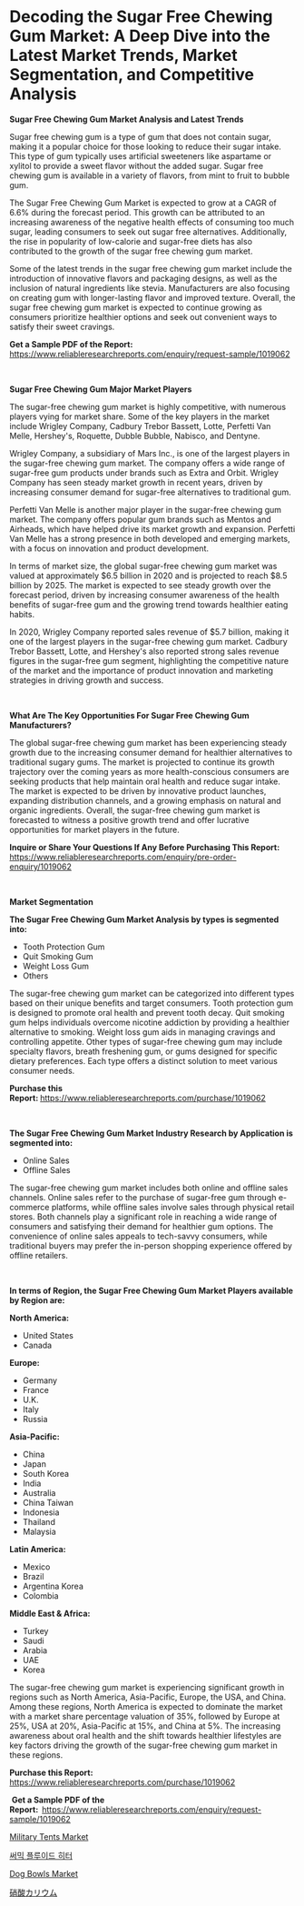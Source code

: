 <p><h1>Decoding the Sugar Free Chewing Gum Market: A Deep Dive into the Latest Market Trends, Market Segmentation, and Competitive Analysis</h1></p><p><strong>Sugar Free Chewing Gum Market Analysis and Latest Trends</strong></p>
<p><p>Sugar free chewing gum is a type of gum that does not contain sugar, making it a popular choice for those looking to reduce their sugar intake. This type of gum typically uses artificial sweeteners like aspartame or xylitol to provide a sweet flavor without the added sugar. Sugar free chewing gum is available in a variety of flavors, from mint to fruit to bubble gum.</p><p>The Sugar Free Chewing Gum Market is expected to grow at a CAGR of 6.6% during the forecast period. This growth can be attributed to an increasing awareness of the negative health effects of consuming too much sugar, leading consumers to seek out sugar free alternatives. Additionally, the rise in popularity of low-calorie and sugar-free diets has also contributed to the growth of the sugar free chewing gum market.</p><p>Some of the latest trends in the sugar free chewing gum market include the introduction of innovative flavors and packaging designs, as well as the inclusion of natural ingredients like stevia. Manufacturers are also focusing on creating gum with longer-lasting flavor and improved texture. Overall, the sugar free chewing gum market is expected to continue growing as consumers prioritize healthier options and seek out convenient ways to satisfy their sweet cravings.</p></p>
<p><strong>Get a Sample PDF of the Report:&nbsp;</strong> <a href="https://www.reliableresearchreports.com/enquiry/request-sample/1019062">https://www.reliableresearchreports.com/enquiry/request-sample/1019062</a></p>
<p>&nbsp;</p>
<p><strong>Sugar Free Chewing Gum Major Market Players</strong></p>
<p><p>The sugar-free chewing gum market is highly competitive, with numerous players vying for market share. Some of the key players in the market include Wrigley Company, Cadbury Trebor Bassett, Lotte, Perfetti Van Melle, Hershey's, Roquette, Dubble Bubble, Nabisco, and Dentyne.</p><p>Wrigley Company, a subsidiary of Mars Inc., is one of the largest players in the sugar-free chewing gum market. The company offers a wide range of sugar-free gum products under brands such as Extra and Orbit. Wrigley Company has seen steady market growth in recent years, driven by increasing consumer demand for sugar-free alternatives to traditional gum.</p><p>Perfetti Van Melle is another major player in the sugar-free chewing gum market. The company offers popular gum brands such as Mentos and Airheads, which have helped drive its market growth and expansion. Perfetti Van Melle has a strong presence in both developed and emerging markets, with a focus on innovation and product development.</p><p>In terms of market size, the global sugar-free chewing gum market was valued at approximately $6.5 billion in 2020 and is projected to reach $8.5 billion by 2025. The market is expected to see steady growth over the forecast period, driven by increasing consumer awareness of the health benefits of sugar-free gum and the growing trend towards healthier eating habits.</p><p>In 2020, Wrigley Company reported sales revenue of $5.7 billion, making it one of the largest players in the sugar-free chewing gum market. Cadbury Trebor Bassett, Lotte, and Hershey's also reported strong sales revenue figures in the sugar-free gum segment, highlighting the competitive nature of the market and the importance of product innovation and marketing strategies in driving growth and success.</p></p>
<p>&nbsp;</p>
<p><strong>What Are The Key Opportunities For Sugar Free Chewing Gum Manufacturers?</strong></p>
<p><p>The global sugar-free chewing gum market has been experiencing steady growth due to the increasing consumer demand for healthier alternatives to traditional sugary gums. The market is projected to continue its growth trajectory over the coming years as more health-conscious consumers are seeking products that help maintain oral health and reduce sugar intake. The market is expected to be driven by innovative product launches, expanding distribution channels, and a growing emphasis on natural and organic ingredients. Overall, the sugar-free chewing gum market is forecasted to witness a positive growth trend and offer lucrative opportunities for market players in the future.</p></p>
<p><strong>Inquire or Share Your Questions If Any Before Purchasing This Report:</strong> <a href="https://www.reliableresearchreports.com/enquiry/pre-order-enquiry/1019062">https://www.reliableresearchreports.com/enquiry/pre-order-enquiry/1019062</a></p>
<p>&nbsp;</p>
<p><strong>Market Segmentation</strong></p>
<p><strong>The Sugar Free Chewing Gum Market Analysis by types is segmented into:</strong></p>
<p><ul><li>Tooth Protection Gum</li><li>Quit Smoking Gum</li><li>Weight Loss Gum</li><li>Others</li></ul></p>
<p><p>The sugar-free chewing gum market can be categorized into different types based on their unique benefits and target consumers. Tooth protection gum is designed to promote oral health and prevent tooth decay. Quit smoking gum helps individuals overcome nicotine addiction by providing a healthier alternative to smoking. Weight loss gum aids in managing cravings and controlling appetite. Other types of sugar-free chewing gum may include specialty flavors, breath freshening gum, or gums designed for specific dietary preferences. Each type offers a distinct solution to meet various consumer needs.</p></p>
<p><strong>Purchase this Report:&nbsp;</strong><a href="https://www.reliableresearchreports.com/purchase/1019062">https://www.reliableresearchreports.com/purchase/1019062</a></p>
<p>&nbsp;</p>
<p><strong>The Sugar Free Chewing Gum Market Industry Research by Application is segmented into:</strong></p>
<p><ul><li>Online Sales</li><li>Offline Sales</li></ul></p>
<p><p>The sugar-free chewing gum market includes both online and offline sales channels. Online sales refer to the purchase of sugar-free gum through e-commerce platforms, while offline sales involve sales through physical retail stores. Both channels play a significant role in reaching a wide range of consumers and satisfying their demand for healthier gum options. The convenience of online sales appeals to tech-savvy consumers, while traditional buyers may prefer the in-person shopping experience offered by offline retailers.</p></p>
<p>&nbsp;</p>
<p><strong>In terms of Region, the Sugar Free Chewing Gum Market Players available by Region are:</strong></p>
<p>
    <p> <strong> North America: </strong>
        <ul>
            <li>United States</li>
            <li>Canada</li>
        </ul>
        </p> 
    <p> <strong> Europe: </strong>
        <ul>
            <li>Germany</li>
            <li>France</li>
            <li>U.K.</li>
            <li>Italy</li>
            <li>Russia</li>
        </ul>
        </p> 
    <p> <strong> Asia-Pacific: </strong>
        <ul>
            <li>China</li>
            <li>Japan</li>
            <li>South Korea</li>
            <li>India</li>
            <li>Australia</li>
            <li>China Taiwan</li>
            <li>Indonesia</li>
            <li>Thailand</li>
            <li>Malaysia</li>
        </ul>
        </p> 
    <p> <strong> Latin America: </strong>
        <ul>
            <li>Mexico</li>
            <li>Brazil</li>
            <li>Argentina Korea</li>
            <li>Colombia</li>
        </ul>
        </p> 
    <p> <strong> Middle East & Africa: </strong>
        <ul>
            <li>Turkey</li>
            <li>Saudi</li>
            <li>Arabia</li>
            <li>UAE</li>
            <li>Korea</li>
        </ul>
    </p>
    </p>
<p><p>The sugar-free chewing gum market is experiencing significant growth in regions such as North America, Asia-Pacific, Europe, the USA, and China. Among these regions, North America is expected to dominate the market with a market share percentage valuation of 35%, followed by Europe at 25%, USA at 20%, Asia-Pacific at 15%, and China at 5%. The increasing awareness about oral health and the shift towards healthier lifestyles are key factors driving the growth of the sugar-free chewing gum market in these regions.</p></p>
<p><strong>Purchase this Report: </strong><a href="https://www.reliableresearchreports.com/purchase/1019062">https://www.reliableresearchreports.com/purchase/1019062</a></p>
<p>&nbsp;<strong>Get a Sample PDF of the Report:&nbsp;&nbsp;</strong><a href="https://www.reliableresearchreports.com/enquiry/request-sample/1019062">https://www.reliableresearchreports.com/enquiry/request-sample/1019062</a></p>
<p><strong></strong></p>
<p><p><a href="https://github.com/kufem1/Market-Research-Report-List-1/blob/main/military-tents-market.md">Military Tents Market</a></p><p><a href="https://medium.com/@rickymetzdvm/%EC%97%B4%EC%9C%A0%EC%B2%B4-%EB%B3%B4%EC%98%A8%EA%B8%B0-%EC%8B%9C%EC%9E%A5-%EA%B2%BD%EC%9F%81-%EB%B6%84%EC%84%9D-%EC%8B%9C%EC%9E%A5-%EB%8F%99%ED%96%A5-%EB%B0%8F-2031%EB%85%84%EA%B9%8C%EC%A7%80%EC%9D%98-%EC%98%88%EC%B8%A1-58a7b8f52345">써믹 플루이드 히터</a></p><p><a href="https://github.com/singletonthaxterkelliehr2df/Market-Research-Report-List-1/blob/main/dog-bowls-market.md">Dog Bowls Market</a></p><p><a href="https://medium.com/@kelscdowell78456/%E5%A1%A9%E7%B4%A0%E9%85%B8%E3%82%AB%E3%83%AA%E3%82%A6%E3%83%A0%E5%B8%82%E5%A0%B4%E3%81%AF-2031%E5%B9%B4%E3%81%BE%E3%81%A7%E3%81%AE%E5%B8%82%E5%A0%B4%E3%82%B7%E3%82%A7%E3%82%A2-%E3%82%B5%E3%82%A4%E3%82%BA-%E3%81%8A%E3%82%88%E3%81%B3%E4%BA%88%E6%B8%AC%E3%82%92%E4%B8%AD%E5%BF%83%E3%81%AB%E5%B1%95%E9%96%8B%E3%81%97%E3%81%A6%E3%81%84%E3%81%BE%E3%81%99-60d5ab2d6aca">硝酸カリウム</a></p></p>